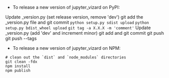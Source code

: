 - To release a new version of jupyter_vizard on PyPI:

Update _version.py (set release version, remove 'dev')
git add the _version.py file and git commit
`python setup.py sdist upload`
`python setup.py bdist_wheel upload`
`git tag -a X.X.X -m 'comment'`
Update _version.py (add 'dev' and increment minor)
git add and git commit
git push
git push --tags

- To release a new version of jupyter_vizard on NPM:

```
# clean out the `dist` and `node_modules` directories
git clean -fdx
npm install
npm publish
```